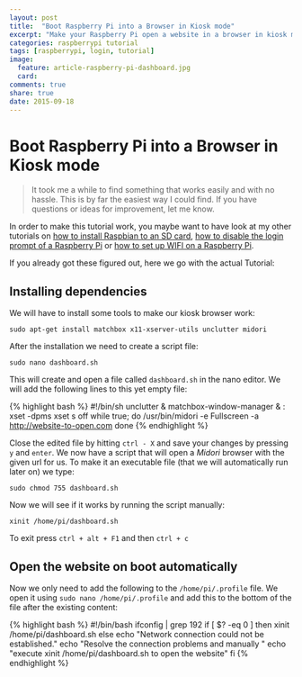 ```yaml
---
layout: post
title:  "Boot Raspberry Pi into a Browser in Kiosk mode"
excerpt: "Make your Raspberry Pi open a website in a browser in kiosk mode as soon as you switch it on."
categories: raspberrypi tutorial
tags: [raspberrypi, login, tutorial]
image:
  feature: article-raspberry-pi-dashboard.jpg
  card:
comments: true
share: true
date: 2015-09-18
---
```


# Boot Raspberry Pi into a Browser in Kiosk mode

> It took me a while to find something that works easily and with no hassle. This is by far the easiest way I could find. If you have questions or ideas for improvement, let me know.

In order to make this tutorial work, you maybe want to have look at my other tutorials on [how to install Raspbian to an SD card](), [how to disable the login prompt of a Raspberry Pi]() or [how to set up WIFI on a Raspberry Pi]().

If you already got these figured out, here we go with the actual Tutorial:

## Installing dependencies

We will have to install some tools to make our kiosk browser work:

`sudo apt-get install matchbox x11-xserver-utils unclutter midori`

After the installation we need to create a script file:

`sudo nano dashboard.sh`

This will create and open a file called `dashboard.sh` in the nano editor. We will add the following lines to this yet empty file:

{% highlight bash %}
#!/bin/sh
unclutter &
matchbox-window-manager & :
xset -dpms
xset s off
while true; do
/usr/bin/midori -e Fullscreen -a http://website-to-open.com
done
{% endhighlight %}

Close the edited file by hitting `ctrl - X` and save your changes by pressing `y` and `enter`.
We now have a script that will open a _Midori_ browser with the given url for us. To make it an executable file (that we will automatically run later on) we type:

`sudo chmod 755 dashboard.sh`

Now we will see if it works by running the script manually:

`xinit /home/pi/dashboard.sh`

To exit press `ctrl + alt + F1` and then `ctrl + c`

## Open the website on boot automatically

Now we only need to add the following to the `/home/pi/.profile` file. We open it using `sudo nano /home/pi/.profile` and add this to the bottom of the file after the existing content:

{% highlight bash %}
#!/bin/bash
ifconfig | grep 192
if [ $? -eq 0 ]
then
xinit /home/pi/dashboard.sh
else
echo "Network connection could not be established."
echo "Resolve the connection problems and manually "
echo "execute xinit /home/pi/dashboard.sh to open the website"
fi
{% endhighlight %}
